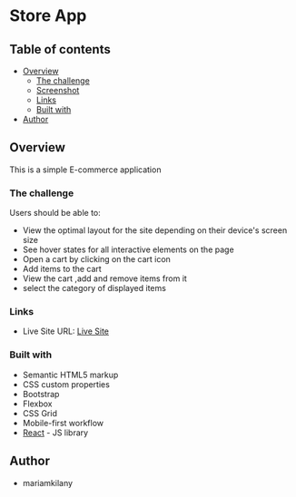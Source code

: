 # Store App

## Table of contents

- [Overview](#overview)
  - [The challenge](#the-challenge)
  - [Screenshot](#screenshot)
  - [Links](#links)
  - [Built with](#built-with)
- [Author](#author)

## Overview
This is a simple E-commerce application 

### The challenge

Users should be able to:

- View the optimal layout for the site depending on their device's screen size
- See hover states for all interactive elements on the page
- Open a cart by clicking on the cart icon
- Add items to the cart
- View the cart ,add and remove items from it
- select the category of displayed items

### Links

- Live Site URL: [Live Site](https://store-app-git-main-mariamkilany.vercel.app/)

### Built with

- Semantic HTML5 markup
- CSS custom properties
- Bootstrap 
- Flexbox
- CSS Grid
- Mobile-first workflow
- [React](https://reactjs.org/) - JS library



## Author
- mariamkilany


